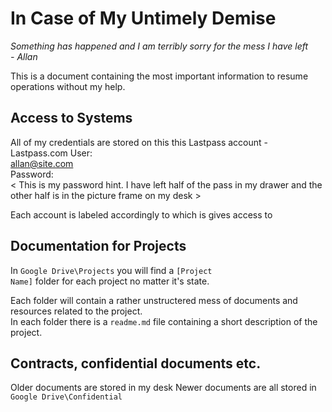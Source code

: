 # In Case of My Untimely Demise
_Something has happened and I am terribly sorry for the mess I have left_  
_- Allan_  

This is a document containing the most important information to resume operations without my help. 

## Access to Systems
All of my credentials are stored on this this Lastpass account - Lastpass.com 
User:  
allan@site.com  
Password:  
< This is my password hint. I have left half of the pass in my drawer and the other half is in the picture frame on my desk >  

Each account is labeled accordingly to which is gives access to

## Documentation for Projects
In <code>Google Drive\Projects</code> you will find a <code>[Project Name]</code> folder for each project no matter it's state.  

Each folder will contain a rather unstructered mess of documents and resources related to the project.  
In each folder there is a <code>readme.md</code> file containing a short description of the project. 

## Contracts, confidential documents etc.
Older documents are stored in my desk
Newer documents are all stored in <code>Google Drive\Confidential</code>
